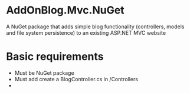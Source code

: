 AddOnBlog.Mvc.NuGet
===================

A NuGet package that adds simple blog functionality (controllers, models and file system persistence) to an existing ASP.NET MVC website


Basic requirements
===================

- Must be NuGet package
- Must add create a BlogController.cs in /Controllers
- 
